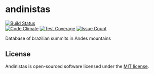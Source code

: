 # andinistas
[![Build Status](https://travis-ci.org/willianszwy/andinistas.svg?branch=master)](https://travis-ci.org/willianszwy/andinistas)  
[![Code Climate](https://codeclimate.com/github/willianszwy/andinistas/badges/gpa.svg)](https://codeclimate.com/github/willianszwy/andinistas)
[![Test Coverage](https://codeclimate.com/github/willianszwy/andinistas/badges/coverage.svg)](https://codeclimate.com/github/willianszwy/andinistas/coverage)
[![Issue Count](https://codeclimate.com/github/willianszwy/andinistas/badges/issue_count.svg)](https://codeclimate.com/github/willianszwy/andinistas)
  
Database of brazilian summits in Andes mountains

## License

Andinistas is open-sourced software licensed under the [MIT license](http://opensource.org/licenses/MIT).



